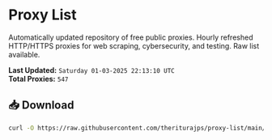 # Proxy List

Automatically updated repository of free public proxies. Hourly refreshed HTTP/HTTPS proxies for web scraping, cybersecurity, and testing. Raw list available.

**Last Updated:** `Saturday 01-03-2025 22:13:10 UTC`  
**Total Proxies:** `547`

## 📥 Download
```bash
curl -O https://raw.githubusercontent.com/theriturajps/proxy-list/main/proxies.txt

